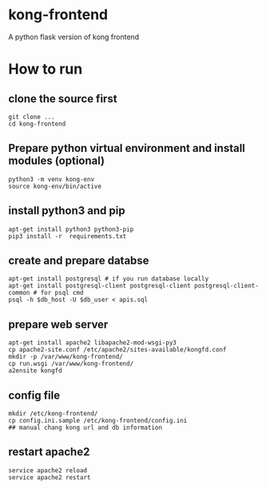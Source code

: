 # kong-frontend

A python flask version of kong frontend

# How to run

## clone the source first

    git clone ...
    cd kong-frontend

## Prepare python virtual environment and install modules (optional)

    python3 -m venv kong-env
    source kong-env/bin/active
    
## install python3 and pip

    apt-get install python3 python3-pip
    pip3 install -r  requirements.txt

## create and prepare databse

    apt-get install postgresql # if you run database locally
    apt-get install postgresql-client postgresql-client postgresql-client-common # for psql cmd
    psql -h $db_host -U $db_user < apis.sql

## prepare web server

    apt-get install apache2 libapache2-mod-wsgi-py3
    cp apache2-site.conf /etc/apache2/sites-available/kongfd.conf
    mkdir -p /var/www/kong-frontend/
    cp run.wsgi /var/www/kong-frontend/
    a2ensite kongfd
    
## config file
    mkdir /etc/kong-frontend/
    cp config.ini.sample /etc/kong-frontend/config.ini
    ## manual chang kong url and db information

## restart apache2

    service apache2 reload
    service apache2 restart
